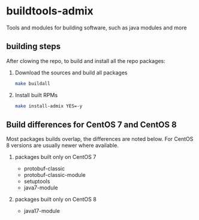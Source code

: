# buildtools-admix
Tools and modules for building software, such as java modules and more

## building steps

After clowing the repo, to build and install all the repo
packages:

1. Download the sources and build all packages
   ```bash
   make buildall
   ```

1. Install built RPMs

   ```bash
   make install-admix YES=-y
   ```

## Build  differences for CentOS 7 and CentOS 8

Most packages builds overlap, the differences are noted below.
For CentOS 8 versions are usually newer where available.

1. packages built only on CentOS 7

   - protobuf-classic
   - protobuf-classic-module
   - setuptools
   - java7-module

1. packages built only on CentOS 8

   - java17-module
